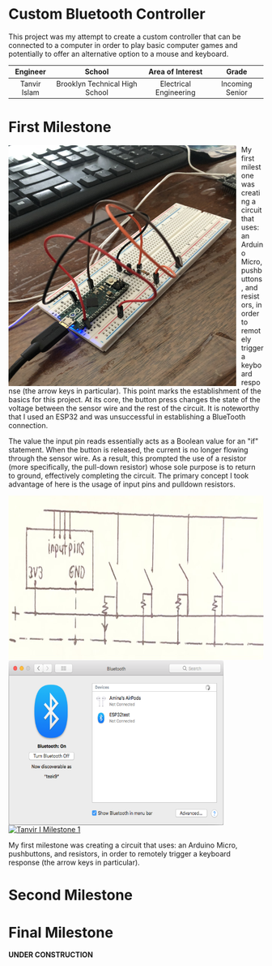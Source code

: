 ﻿# Custom Bluetooth Controller

This project was my attempt to create a custom controller that can be connected to a computer in order to play basic computer games and potentially to offer an alternative option to a mouse and keyboard.

| **Engineer** | **School** | **Area of Interest** | **Grade** |
|:--:|:--:|:--:|:--:|
| Tanvir Islam | Brooklyn Technical High School | Electrical Engineering | Incoming Senior
  
# First Milestone

<HTML>
  
<img src="images_folder/IMG-2207.jpg" height=475 width=450 align=left style="float:left; padding-right:10px">
  
  My first milestone was creating a circuit that uses: an Arduino Micro, pushbuttons, and resistors, in order to remotely trigger a keyboard response (the arrow keys in particular). This point marks the establishment of the basics for this project. At its core, the button press changes the state of the voltage between the sensor wire and the rest of the circuit. It is noteworthy that I used an ESP32 and was unsuccessful in establishing a BlueTooth connection.
 
  The value the input pin reads essentially acts as a Boolean value for an "if" statement. When the button is released, the current is no longer flowing through the sensor wire. As a result, this prompted the use of a resistor (more specifically, the pull-down resistor) whose sole purpose is to return to ground, effectively completing the circuit. The primary concept I took advantage of here is the usage of input pins and pulldown resistors.
  
<img src="images_folder/IMG-2225.jpg" height=325 width=525 align=left style="float:left; padding-right:0px">
<img src="images_folder/ESP32 BlueTooth Issue.png" height=325 width=425 align=left style="float:left; padding-right:0px">
  
</HTML>

[![Tanvir I Milestone 1](https://res.cloudinary.com/marcomontalbano/image/upload/v1626222369/video_to_markdown/images/youtube--pSd6XLdJq5s-c05b58ac6eb4c4700831b2b3070cd403.jpg)](https://www.youtube.com/watch?v=pSd6XLdJq5s "Tanvir I Milestone 1")

My first milestone was creating a circuit that uses: an Arduino Micro, pushbuttons, and resistors, in order to remotely trigger a keyboard response (the arrow keys in particular).

# Second Milestone

# Final Milestone

**UNDER CONSTRUCTION**
